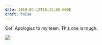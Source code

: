 ```yaml
---
date: 2019-06-12T10:31:06-0600
draft: false
---
```


Oof. Apologies to my team. This one is rough.

![](/images/2019/5aecc94553.jpg)

